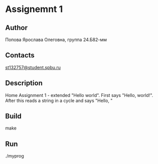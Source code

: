 # Assignemnt 1
## Author
Попова Ярослава Олеговна, группа 24.Б82-мм
## Contacts
st132757@student.spbu.ru
## Description
Home Assignment 1 - extended "Hello world". First says "Hello, world!". After this reads a string in a cycle and says "Hello, <string>" 
## Build 
make
## Run
./myprog
